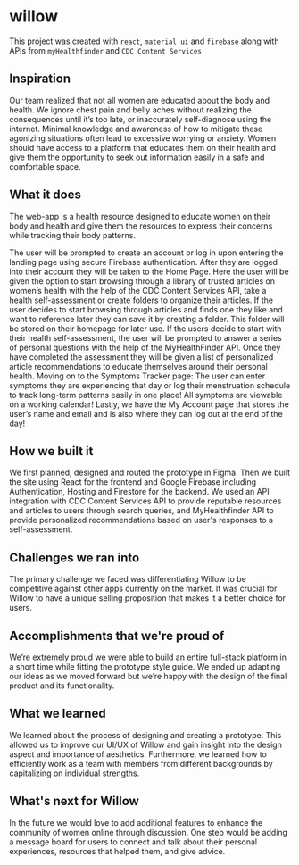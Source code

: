 # willow

This project was created with `react`, `material ui` and `firebase` along with APIs from `myHealthfinder` and `CDC Content Services`

## Inspiration

Our team realized that not all women are educated about the body and health. We ignore chest pain and belly aches without realizing the consequences until it’s too late, or inaccurately self-diagnose using the internet. Minimal knowledge and awareness of how to mitigate these agonizing situations often lead to excessive worrying or anxiety. Women should have access to a platform that educates them on their health and give them the opportunity to seek out information easily in a safe and comfortable space.

## What it does

The web-app is a health resource designed to educate women on their body and health and give them the resources to express their concerns while tracking their body patterns.

The user will be prompted to create an account or log in upon entering the landing page using secure Firebase authentication. After they are logged into their account they will be taken to the Home Page. Here the user will be given the option to start browsing through a library of trusted articles on women’s health with the help of the CDC Content Services API, take a health self-assessment or create folders to organize their articles. If the user decides to start browsing through articles and finds one they like and want to reference later they can save it by creating a folder. This folder will be stored on their homepage for later use. If the users decide to start with their health self-assessment, the user will be prompted to answer a series of personal questions with the help of the MyHealthFinder API. Once they have completed the assessment they will be given a list of personalized article recommendations to educate themselves around their personal health. Moving on to the Symptoms Tracker page: The user can enter symptoms they are experiencing that day or log their menstruation schedule to track long-term patterns easily in one place! All symptoms are viewable on a working calendar! Lastly, we have the My Account page that stores the user’s name and email and is also where they can log out at the end of the day!

## How we built it

We first planned, designed and routed the prototype in Figma. Then we built the site using React for the frontend and Google Firebase including Authentication, Hosting and Firestore for the backend. We used an API integration with CDC Content Services API to provide reputable resources and articles to users through search queries, and MyHealthfinder API to provide personalized recommendations based on user's responses to a self-assessment.

## Challenges we ran into

The primary challenge we faced was differentiating Willow to be competitive against other apps currently on the market. It was crucial for Willow to have a unique selling proposition that makes it a better choice for users.

## Accomplishments that we're proud of

We’re extremely proud we were able to build an entire full-stack platform in a short time while fitting the prototype style guide. We ended up adapting our ideas as we moved forward but we’re happy with the design of the final product and its functionality.

## What we learned

We learned about the process of designing and creating a prototype. This allowed us to improve our UI/UX of Willow and gain insight into the design aspect and importance of aesthetics. Furthermore, we learned how to efficiently work as a team with members from different backgrounds by capitalizing on individual strengths.

## What's next for Willow

In the future we would love to add additional features to enhance the community of women online through discussion. One step would be adding a message board for users to connect and talk about their personal experiences, resources that helped them, and give advice.


